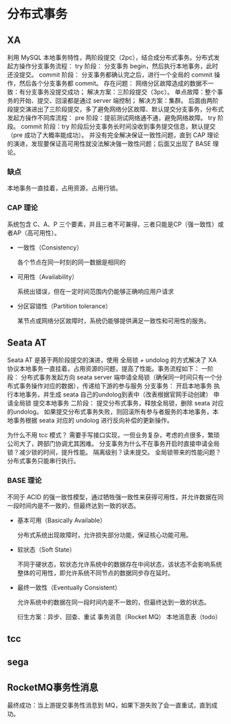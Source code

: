 # 分布式事务

## XA

利用 MySQL 本地事务特性，两阶段提交（2pc），结合成分布式事务。分布式发起方操作分支事务流程：
try 阶段：
分支事务 begin，然后执行本地事务，此时还没提交。
commit 阶段：
分支事务都确认完之后，进行一个全局的 commit 操作，然后各个分支事务都 commit。
存在问题：
网络分区故障造成的数据不一致：有分支事务没提交成功；
解决方案：三阶段提交（3pc）。
单点故障：整个事务的开始、提交、回滚都是通过 server 端控制；
解决方案：集群。
后面由两阶段提交演进出了三阶段提交，多了避免网络分区故障、默认提交分支事务，分布式发起方操作不同库流程：
pre 阶段：提前测试网络通不通，避免网络故障。
try 阶段。
commit 阶段：try 阶段后分支事务长时间没收到事务提交信息，默认提交（pre 成功了大概率能成功）。
并没有完全解决保证一致性问题，直到 CAP 理论的演进，发现要保证高可用性就没法解决强一致性问题；后面又出现了 BASE 理论。

### 缺点

本地事务一直挂着，占用资源，占用行锁。

### CAP 理论

系统包含 C、A、P 三个要素，并且三者不可兼得，三者只能是CP（强一致性）或者AP（高可用性）。


- 一致性（Consistency）

  各个节点在同一时刻的同一数据是相同的
  
  
- 可用性（Availability）

  系统出错误，但在一定时间范围内仍能够正确响应用户请求
  
  
- 分区容错性（Partition tolerance）

  某节点或网络分区故障时，系统仍能够提供满足一致性和可用性的服务。
  
## Seata AT

Seata AT 是基于两阶段提交的演进，使用 全局锁 + undolog 的方式解决了 XA 协议本地事务一直挂着，占用资源的问题，提高了性能。事务流程如下：
一阶段：
分布式事务发起方向 seata server 端申请全局锁（确保同一时间只有一个分布式事务操作对应的数据），传递给下游的参与服务
分支事务：
开启本地事务
执行本地事务，并生成 seata 自己的undolog到表中（改表根据官网手动创建）
申请全局锁
提交本地事务
二阶段：
提交分布式事务，释放全局锁，删除 seata 对应的undolog。
如果提交分布式事务失败，则回滚所有参与者服务的本地事务，本地事务根据 seata 对应的 undolog 进行反向补偿的更新操作。

为什么不用 tcc 模式？
需要手写接口实现，一但业务复杂，考虑的点很多，繁琐
公司大了，跨部门协调尤其困难。
分支事务为什么不在事务开启时直接申请全局锁？减少锁的时间，提升性能。
隔离级别？读未提交。
全局锁带来的性能问题？分布式事务只能串行执行。

### BASE 理论

不同于 ACID 的强一致性模型，通过牺牲强一致性来获得可用性，并允许数据在同一段时间内是不一致的，但最终达到一致的状态。

- 基本可用（Basically Available）

  分布式系统出现故障时，允许损失部分功能，保证核心功能可用。
  
  
- 软状态（Soft State）

  不同于硬状态，软状态允许系统中的数据存在中间状态，该状态不会影响系统整体的可用性，即允许系统不同节点的数据同步存在延时。
  
- 最终一致性（Eventually Consistent）

  允许系统中的数据在同一段时间内是不一致的，但最终达到一致的状态。
  
  衍生方案：异步、回查、重试
  事务消息（Rocket MQ）
  本地消息表（todo）
  
## tcc

## sega

## RocketMQ事务性消息

最终成功：当上游提交事务性消息到 MQ，如果下游失败了会一直重试，直到成功。

